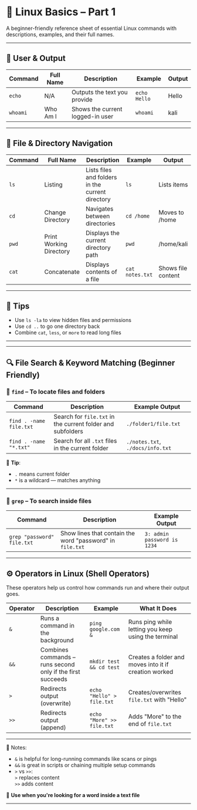 
# 🐧 Linux Basics – Part 1

A beginner-friendly reference sheet of essential Linux commands with descriptions, examples, and their full names.

---

## 📌 User & Output

| Command | Full Name | Description | Example | Output |
|---------|------------|-------------|---------|--------|
| `echo` | N/A | Outputs the text you provide | `echo Hello` | Hello |
| `whoami` | Who Am I | Shows the current logged-in user | `whoami` | kali |

---

## 📂 File & Directory Navigation

| Command | Full Name | Description | Example | Output |
|---------|------------|-------------|---------|--------|
| `ls` | Listing | Lists files and folders in the current directory | `ls` | Lists items |
| `cd` | Change Directory | Navigates between directories | `cd /home` | Moves to /home |
| `pwd` | Print Working Directory | Displays the current directory path | `pwd` | /home/kali |
| `cat` | Concatenate | Displays contents of a file | `cat notes.txt` | Shows file content |

---

## 🧠 Tips
- Use `ls -la` to view hidden files and permissions
- Use `cd ..` to go one directory back
- Combine `cat`, `less`, or `more` to read long files

---
---

## 🔍 File Search & Keyword Matching (Beginner Friendly)

### 📁 `find` – To locate files and folders

| Command | Description | Example Output |
|---------|-------------|----------------|
| `find . -name file.txt` | Search for `file.txt` in the current folder and subfolders | `./folder1/file.txt` |
| `find . -name "*.txt"` | Search for all `.txt` files in the current folder | `./notes.txt`, `./docs/info.txt` |

🧠 **Tip**:  
- `.` means current folder  
- `*` is a wildcard — matches anything

---

### 📄 `grep` – To search **inside files**

| Command | Description | Example Output |
|---------|-------------|----------------|
| `grep "password" file.txt` | Show lines that contain the word "password" in `file.txt` | `3: admin password is 1234` |


---

## ⚙️ Operators in Linux (Shell Operators)

These operators help us control how commands run and where their output goes.

| Operator | Description | Example | What It Does |
|----------|-------------|---------|--------------|
| `&` | Runs a command in the background | `ping google.com &` | Runs ping while letting you keep using the terminal |
| `&&` | Combines commands – runs second only if the first succeeds | `mkdir test && cd test` | Creates a folder and moves into it if creation worked |
| `>` | Redirects output (overwrite) | `echo "Hello" > file.txt` | Creates/overwrites `file.txt` with "Hello" |
| `>>` | Redirects output (append) | `echo "More" >> file.txt` | Adds "More" to the end of `file.txt` |

---

🧠 Notes:
- `&` is helpful for long-running commands like scans or pings
- `&&` is great in scripts or chaining multiple setup commands
- `>` vs `>>`:  
  `>` replaces content  
  `>>` adds content


🧠 **Use when you're looking for a word inside a text file**

---


